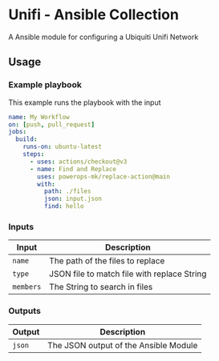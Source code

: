 # Unifi - Ansible Collection
A Ansible module for configuring a Ubiquiti Unifi Network

## Usage

### Example playbook
This example runs the playbook with the input

```yaml
name: My Workflow
on: [push, pull_request]
jobs:
  build:
    runs-on: ubuntu-latest
    steps:
      - uses: actions/checkout@v3
      - name: Find and Replace
        uses: powerops-mk/replace-action@main
        with:
          path: ./files
          json: input.json
          find: hello
```

### Inputs

| Input                  | Description                                                                                                                            |
| ---------------------- | -------------------------------------------------------------------------------------------------------------------------------------- |
| `name` | The path of the files to replace |
| `type` | JSON file to match file with replace String |
| `members` | The String to search in files |

### Outputs

| Output          | Description                                 |
| --------------- | ------------------------------------------- |
| `json` | The JSON output of the Ansible Module |
